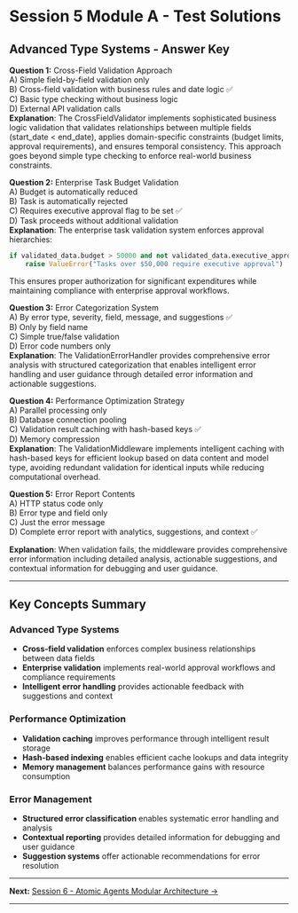 # Session 5 Module A - Test Solutions

## Advanced Type Systems - Answer Key

**Question 1:** Cross-Field Validation Approach  
A) Simple field-by-field validation only  
B) Cross-field validation with business rules and date logic ✅  
C) Basic type checking without business logic  
D) External API validation calls  
**Explanation**: The CrossFieldValidator implements sophisticated business logic validation that validates relationships between multiple fields (start_date < end_date), applies domain-specific constraints (budget limits, approval requirements), and ensures temporal consistency. This approach goes beyond simple type checking to enforce real-world business constraints.

**Question 2:** Enterprise Task Budget Validation  
A) Budget is automatically reduced  
B) Task is automatically rejected  
C) Requires executive approval flag to be set ✅  
D) Task proceeds without additional validation  
**Explanation**: The enterprise task validation system enforces approval hierarchies:
```python
if validated_data.budget > 50000 and not validated_data.executive_approval:
    raise ValueError("Tasks over $50,000 require executive approval")
```

This ensures proper authorization for significant expenditures while maintaining compliance with enterprise approval workflows.

**Question 3:** Error Categorization System  
A) By error type, severity, field, message, and suggestions ✅  
B) Only by field name  
C) Simple true/false validation  
D) Error code numbers only  
**Explanation**: The ValidationErrorHandler provides comprehensive error analysis with structured categorization that enables intelligent error handling and user guidance through detailed error information and actionable suggestions.

**Question 4:** Performance Optimization Strategy  
A) Parallel processing only  
B) Database connection pooling  
C) Validation result caching with hash-based keys ✅  
D) Memory compression  
**Explanation**: The ValidationMiddleware implements intelligent caching with hash-based keys for efficient lookup based on data content and model type, avoiding redundant validation for identical inputs while reducing computational overhead.

**Question 5:** Error Report Contents  
A) HTTP status code only  
B) Error type and field only  
C) Just the error message  
D) Complete error report with analytics, suggestions, and context ✅  

**Explanation**: When validation fails, the middleware provides comprehensive error information including detailed analysis, actionable suggestions, and contextual information for debugging and user guidance.

---

## Key Concepts Summary

### Advanced Type Systems  
- **Cross-field validation** enforces complex business relationships between data fields  
- **Enterprise validation** implements real-world approval workflows and compliance requirements  
- **Intelligent error handling** provides actionable feedback with suggestions and context  

### Performance Optimization  
- **Validation caching** improves performance through intelligent result storage  
- **Hash-based indexing** enables efficient cache lookups and data integrity  
- **Memory management** balances performance gains with resource consumption  

### Error Management  
- **Structured error classification** enables systematic error handling and analysis  
- **Contextual reporting** provides detailed information for debugging and user guidance  
- **Suggestion systems** offer actionable recommendations for error resolution  
---

**Next:** [Session 6 - Atomic Agents Modular Architecture →](Session6_Atomic_Agents_Modular_Architecture.md)

---
